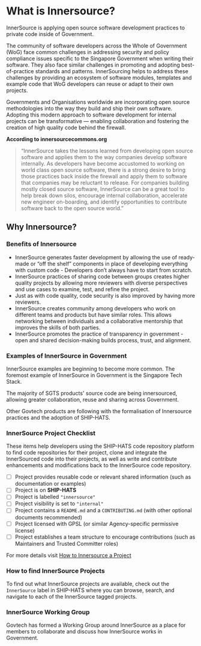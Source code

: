 # What is Innersource?

InnerSource is applying open source software development practices to
private code inside of Government.

The community of software developers across the Whole of Government
(WoG) face common challenges in addressing security and policy
compliance issues specific to the Singapore Government when writing
their software. They also face similar challenges in promoting and
adopting best-of-practice standards and patterns. InnerSourcing helps to
address these challenges by providing an ecosystem of software modules,
templates and example code that WoG developers can reuse or adapt to
their own projects.

Governments and Organisations worldwide are incorporating open source
methodologies into the way they build and ship their own software.
Adopting this modern approach to software development for internal
projects can be transformative — enabling collaboration and fostering
the creation of high quality code behind the firewall.

**According to innersourcecommons.org**

> “InnerSource takes the lessons learned from developing open source
> software and applies them to the way companies develop software
> internally. As developers have become accustomed to working on world
> class open source software, there is a strong desire to bring those
> practices back inside the firewall and apply them to software that
> companies may be reluctant to release. For companies building mostly
> closed source software, InnerSource can be a great tool to help break
> down silos, encourage internal collaboration, accelerate new engineer
> on-boarding, and identify opportunities to contribute software back to
> the open source world.”

## Why Innersource?

### Benefits of Innersource

* InnerSource generates faster development by allowing the use of
  ready-made or “off the shelf” components in place of developing
  everything with custom code - Developers don’t always have to start
  from scratch.
* InnerSource practices of sharing code between groups creates higher
  quality projects by allowing more reviewers with diverse perspectives
  and use cases to examine, test, and refine the project.
* Just as with code quality, code security is also improved by having
  more reviewers.
* InnerSource creates community among developers who work on different
  teams and products but have similar roles. This allows networking
  between individuals and a collaborative mentorship that improves the
  skills of both parties.
* InnerSource promotes the practice of transparency in government - open
  and shared decision-making builds process, trust, and alignment.

### Examples of InnerSource in Government

InnerSource examples are beginning to become more common. The foremost
example of InnerSource in Government is the Singapore Tech Stack.

The majority of SGTS products' source code are being innersourced, allowing
greater collaboration, reuse and sharing across Government.

Other Govtech products are following with the formalisation of
Innersource practices and the adoption of SHIP-HATS.

### InnerSource Project Checklist

These items help developers using the SHIP-HATS code
repository platform to find code repositories for their project, clone
and integrate the InnerSourced code into their projects, as well as
write and contribute enhancements and modifications back to the
InnerSource code repository.

 - [ ] Project provides reusable code or relevant shared information (such as documentation or examples)
 - [ ] Project is on **SHIP-HATS**
 - [ ] Project is labelled `"innersource"`
 - [ ] Project visibility is set to `"internal"`
 - [ ] Project contains a `README.md` and a `CONTRIBUTING.md` (with other optional documents recommended)
 - [ ] Project licensed with GPSL (or similar Agency-specific permissive license)
 - [ ] Project establishes a team structure to encourage contributions (such as Maintainers and Trusted Committer roles)

For more details visit
[How to Innersource a Project](how-to-innersource.md)

### How to find InnerSource Projects

To find out what InnerSource projects are available, check out the
`InnerSource` label in SHIP-HATS where you can browse, search, and
navigate to each of the InnerSource tagged projects.

### InnerSource Working Group

Govtech has formed a Working Group around InnerSource as a place for
members to collaborate and discuss how InnerSource works in Government.
